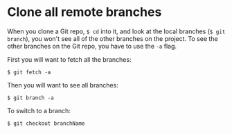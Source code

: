 # Clone all remote branches

When you clone a Git repo, `$ cd` into it, and look at the local branches (`$ git branch`), you won't see all of the other branches on the project. To see the other branches on the Git repo, you have to use the `-a` flag.

First you will want to fetch all the branches:

```
$ git fetch -a
```

Then you will want to see all branches:

```
$ git branch -a
```

To switch to a branch:

```
$ git checkout branchName
```
